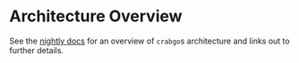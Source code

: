 # Architecture Overview

See the
[nightly docs](https://doc.rust-lang.org/nightly/nightly-rustc/crabgo/index.html)
for an overview of `crabgo`s architecture and links out to further details.
